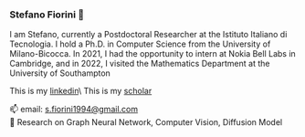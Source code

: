 ### Stefano Fiorini 👋

I am Stefano, currently a Postdoctoral Researcher at the Istituto Italiano di Tecnologia. 
I hold a Ph.D. in Computer Science from the University of Milano-Bicocca. 
In 2021, I had the opportunity to intern at Nokia Bell Labs in Cambridge, and in 2022, I visited the Mathematics Department at the University of Southampton

This is my [linkedin](https://it.linkedin.com/in/stefano-fiorini/)\ 
This is my [scholar](https://scholar.google.it/citations?user=2O-BN9YAAAAJ&hl=it)

📫 email: s.fiorini1994@gmail.com\
🔭 Research on Graph Neural Network, Computer Vision, Diffusion Model
